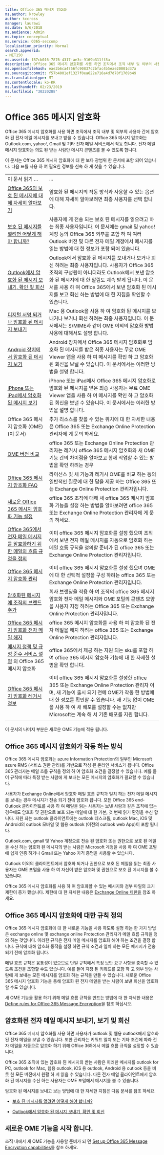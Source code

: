 ```yaml
---
title: Office 365 메시지 암호화
ms.author: krowley
author: kccross
manager: laurawi
ms.date: 6/6/2018
ms.audience: Admin
ms.topic: conceptual
ms.service: O365-seccomp
localization_priority: Normal
search.appverid:
- MET150
ms.assetid: f87cb016-7876-4317-ae3c-9169b311ff8a
description: Office 365 메시지 암호화를 사용 하면 조직에서 조직 내부 및 외부의 사용자 간에 암호화 된 전자 메일 메시지를 보내고 받을 수 있습니다. 전자 메일 메시지 암호화는 의도 된 받는 사람만 메시지 콘텐츠를 볼 수 있도록 합니다.
ms.openlocfilehash: eae2b6ca4756fc90837c2bfac4b5eae20001d37a
ms.sourcegitcommit: f57b4001ef1327f0ea622e716a4d7d78f1769b49
ms.translationtype: MT
ms.contentlocale: ko-KR
ms.lasthandoff: 02/23/2019
ms.locfileid: "30220288"
---
```

# <a name="office-365-message-encryption"></a>Office 365 메시지 암호화

Office 365 메시지 암호화를 사용 하면 조직에서 조직 내부 및 외부의 사용자 간에 암호화 된 전자 메일 메시지를 보내고 받을 수 있습니다. Office 365 메시지 암호화는 Outlook.com, yahoo!, Gmail 및 기타 전자 메일 서비스에서 작동 합니다. 전자 메일 메시지 암호화는 의도 된 받는 사람만 메시지 콘텐츠를 볼 수 있도록 합니다.
  
이 문서는 Office 365 메시지 암호화에 대 한 보다 광범위 한 문서에 포함 되어 있습니다. 다음 표를 사용 하 여 필요한 정보를 신속 하 게 찾을 수 있습니다.
  
|||
|:-----|:-----|
|이 문서 읽기 ...  <br/> |...  <br/> |
|[Office 365의 보호 된 메시지에 대해 자세히 알아보기](https://support.office.com/article/2baf3ac7-12db-40a4-8af7-1852204b4b67.aspx) <br/> |암호화 된 메시지의 작동 방식과 사용할 수 있는 옵션에 대해 자세히 알아보려면 최종 사용자를 선택 합니다.  <br/> |
|[보호 된 메시지를 열려면 어떻게 해야 합니까?](https://support.office.com/article/1157a286-8ecc-4b1e-ac43-2a608fbf3098.aspx) <br/> |사용자에 게 전송 되는 보호 된 메시지를 읽으려고 하는 최종 사용자입니다. 이 문서에는 gmail 및 yahoo! 계정 등의 Office 365 외부를 포함 하 여 여러 Outlook 버전 및 다른 전자 메일 계정에서 메시지를 읽는 방법에 대 한 정보가 포함 되어 있습니다.  <br/> |
|[Outlook에서 암호화 된 메시지 보내기, 확인 및 회신](https://support.office.com/article/eaa43495-9bbb-4fca-922a-df90dee51980.aspx) <br/> |Outlook에서 암호화 된 메시지를 보내거나 보거나 회신 하려는 최종 사용자입니다. 사용자가 Office 365 조직의 구성원이 아니더라도 Outlook에서 보낸 암호화 된 메시지에 대 한 알림도 계속 받게 됩니다. 이 문서를 사용 하 여 Office 365에서 보낸 암호화 된 메시지를 보고 회신 하는 방법에 대 한 지침을 확인할 수 있습니다.  <br/> |
|[디지털 서명 되거나 암호화 된 메시지 보내기](https://support.office.com/article/a18ecf7f-a7ac-4edd-b02e-687b05eff547) <br/> |Mac 용 Outlook을 사용 하 여 암호화 된 메시지를 보내거나 보거나 회신 하려는 최종 사용자입니다. 이 문서에서는 S/MIME과 같이 OME 이외의 암호화 방법 사용에 대해서도 설명 합니다.  <br/> |
|[Android 장치에서 암호화 된 메시지 보기](https://support.office.com/article/83d60f17-2305-407a-a762-7d518401fdeb) <br/> |Android 장치에서 Office 365 메시지 암호화로 암호화 된 메시지를 받은 최종 사용자는 무료 OME Viewer 앱을 사용 하 여 메시지를 확인 하 고 암호화 된 회신을 보낼 수 있습니다. 이 문서에서는 이러한 방법을 설명 합니다.  <br/> |
|[iPhone 또는 iPad에서 암호화 된 메시지 보기](https://support.office.com/article/4d631321-0d26-4bcc-a483-d294dd0b1caf) <br/> |iPhone 또는 iPad에서 Office 365 메시지 암호화로 암호화 된 메시지를 받은 최종 사용자는 무료 OME Viewer 앱을 사용 하 여 메시지를 확인 하 고 암호화 된 회신을 보낼 수 있습니다. 이 문서에서는 이러한 방법을 설명 합니다.  <br/> |
|Office 365 메시지 암호화 (OME) (이 문서)  <br/> |추가 리소스를 찾을 수 있는 위치에 대 한 자세한 내용은 Office 365 또는 Exchange Online Protection 관리자에 게 문의 하세요.  <br/> |
|[OME 버전 비교](ome-version-comparison.md)  <br/> |office 365 또는 Exchange Online Protection 관리자는 레거시 office 365 메시지 암호화와 새 OME 기능 간의 차이점을 알아보고 함께 작업할 수 있는 방법을 확인 하려는 경우  <br/> |
|[Office 365 메시지 암호화 FAQ](ome-faq.md) <br/> |라이선스 및 새 기능과 레거시 OME를 비교 하는 등의 일반적인 질문에 대 한 답을 제공 하는 Office 365 또는 Exchange Online Protection 관리자입니다.  <br/> |
|[새로운 Office 365 메시지 암호화 기능 설정](set-up-new-message-encryption-capabilities.md) <br/> |office 365 조직에 대해 새 office 365 메시지 암호화 기능을 설정 하는 방법을 알아보려면 office 365 또는 Exchange Online Protection 관리자에 게 문의 하세요.  <br/> |
|[Office 365에서 전자 메일 메시지를 암호화하기 위한 메일의 흐름 규정을 정의](define-mail-flow-rules-to-encrypt-email.md) <br/> |이미 office 365 메시지 암호화를 설정 했으며 조직에서 보낸 전자 메일 메시지를 자동으로 암호화 하는 메일 흐름 규칙을 정의할 준비가 된 office 365 또는 Exchange Online Protection 관리자입니다.  <br/> |
|[Office 365 메시지 암호화 관리](manage-office-365-message-encryption.md) <br/> |이미 office 365 메시지 암호화를 설정 했으며 OME에 대 한 선택적 설정을 구성 하려는 office 365 또는 Exchange Online Protection 관리자입니다.  <br/> |
|[암호화된 메시지에 조직의 브랜드 추가](add-your-organization-brand-to-encrypted-messages.md) <br/> |회사 브랜딩을 적용 하 여 조직의 office 365 메시지 암호화 전자 메일 메시지와 OME 포털의 콘텐츠 모양을 사용자 지정 하려는 Office 365 또는 Exchange Online Protection 관리자입니다.  <br/> |
|[Office 365 메시지 암호화 전자 메일 해지](revoke-ome-encrypted-mail.md) <br/> |office 365 메시지 암호화를 사용 하 여 암호화 된 전자 메일을 해지 하려는 office 365 또는 Exchange Online Protection 관리자입니다.  <br/> |
|[메시지 정책 및 규정 준수 서비스 설명](https://technet.microsoft.com/en-us/library/5c43c8eb-f8f7-4b5a-a743-b1dab7dc2fc8#bkmk_O365_MessageEncryption) 의 Office 365 메시지 암호화 <br/> |office 365에서 제공 하는 지원 되는 sku를 포함 하 여 office 365 메시지 암호화 기능에 대 한 자세한 설명을 확인 합니다.  <br/> |
|[Office 365 메시지 암호화 레거시 정보](legacy-information-for-message-encryption.md) <br/> |이미 office 365 메시지 암호화를 설정한 office 365 또는 Exchange Online Protection 관리자 이며, 새 기능이 출시 되기 전에 OME가 작동 한 방법에 대 한 정보를 확인할 수 있습니다. 새 기능 없이 OME을 사용 하 여 새 배포를 설정할 수는 없지만 Microsoft는 계속 해 서 기존 배포를 지원 합니다.  <br/> |
||

이 문서의 나머지 부분은 새로운 OME 기능에 적용 됩니다.
  
## <a name="how-office-365-message-encryption-works"></a>Office 365 메시지 암호화가 작동 하는 방식

Office 365 메시지 암호화는 azure Information Protection의 일부인 Microsoft azure RMS (서비스 권한 관리)를 기반으로 작성 된 온라인 서비스가 됩니다. Office 365 관리자는 메일 흐름 규칙을 정의 하 여 암호화 조건을 결정할 수 있습니다. 예를 들어 규칙에 따라 특정 받는 사람에 게 보내는 모든 메시지의 암호화가 필요할 수 있습니다.
  
사용자가 Exchange Online에서 암호화 메일 흐름 규칙과 일치 하는 전자 메일 메시지를 보내는 경우 메시지가 전송 되기 전에 암호화 됩니다. 모든 Office 365 end-Outlook 클라이언트를 사용 하 여 메일을 읽는 사용자는 보낸 사람과 같은 조직에 없는 경우에도 암호화 및 권한으로 보호 되는 메일에 대 한 기본, 첫 번째 읽기 환경을 수신 합니다. 지원 되는 outlook 클라이언트에는 outlook 데스크톱, outlook Mac, iOS 및 Android의 outlook 모바일 및 웹용 outlook (이전의 outlook web App)이 포함 됩니다.
  
Outlook.com, gmail 및 Yahoo 계정으로 전송 된 암호화 또는 권한으로 보호 된 메일을 수신 하는 암호화 된 메시지의 받는 사람은 Microsoft 계정을 사용 하 여 OME 포털에 쉽게 인증 하거나 Gmail 또는 Yahoo 자격 증명을 사용할 수 있습니다.
  
Outlook 이외의 클라이언트에서 암호화 되거나 권한으로 보호 된 메일을 읽는 최종 사용자는 OME 포털을 사용 하 여 자신이 받은 암호화 및 권한으로 보호 된 메시지를 볼 수 있습니다.
  
Office 365 메시지 암호화를 사용 하 여 암호화할 수 있는 메시지와 첨부 파일의 크기 제한이 증가 했습니다. 제한에 대 한 자세한 내용은 [Exchange Online 제한을](https://technet.microsoft.com/en-us/library/exchange-online-limits.aspx) 참조 하세요.
  
## <a name="defining-rules-for-office-365-message-encryption"></a>Office 365 메시지 암호화에 대한 규칙 정의

Office 365 메시지 암호화에 대 한 새로운 기능을 사용 하도록 설정 하는 한 가지 방법은 exchange online 및 exchange online Protection 관리자가 메일 흐름 규칙을 정의 하는 것입니다. 이러한 규칙은 전자 메일 메시지를 암호화 해야 하는 조건을 결정 합니다. 규칙에 대해 암호화 동작을 설정 하면 규칙 조건과 일치 하는 모든 메시지가 전송 되기 전에 암호화 됩니다.
  
메일 흐름 규칙은 융통성이 있으므로 단일 규칙에서 특정 보안 요구 사항을 충족할 수 있도록 조건을 조합할 수도 있습니다. 예를 들어 지정 된 키워드를 포함 하 고 외부 받는 사람에 게 보내는 모든 메시지를 암호화 하는 규칙을 만들 수 있습니다. 새로운 Office 365 메시지 암호화 기능을 통해 암호화 된 전자 메일을 받는 사람이 보낸 회신을 암호화할 수도 있습니다.
  
새 OME 기능을 활용 하기 위해 메일 흐름 규칙을 만드는 방법에 대 한 자세한 내용은 [Define rules for Office 365 Message Encryption](define-mail-flow-rules-to-encrypt-email.md)을 참조 하십시오.
  
## <a name="sending-viewing-and-replying-to-encrypted-email-messages"></a>암호화된 전자 메일 메시지 보내기, 보기 및 회신

Office 365 메시지 암호화를 사용 하면 사용자가 outlook 및 웹용 outlook에서 암호화 된 전자 메일을 보낼 수 있습니다. 또한 관리자는 키워드 일치 또는 기타 조건에 따라 전자 메일을 자동으로 암호화 하기 위해 Office 365에서 메일 흐름 규칙을 설정할 수 있습니다.
  
Office 365 조직에 있는 암호화 된 메시지의 받는 사람은 이러한 메시지를 outlook for PC, outlook for Mac, 웹용 outlook, iOS 용 outlook, Android 용 outlook 등을 비롯 한 모든 버전에서 원활 하 게 읽을 수 있습니다. 다른 전자 메일 클라이언트에서 암호화 된 메시지를 수신 하는 사용자는 OME 포털에서 메시지를 볼 수 있습니다.
  
암호화 된 메시지를 보내고 보는 방법에 대 한 자세한 지침은 다음 문서를 참조 하세요.
  
- [보호 된 메시지를 열려면 어떻게 해야 합니까?](https://support.office.com/article/1157a286-8ecc-4b1e-ac43-2a608fbf3098.aspx)

- [Outlook에서 암호화 된 메시지 보내기, 확인 및 회신](https://support.office.com/article/eaa43495-9bbb-4fca-922a-df90dee51980.aspx)

## <a name="get-started-with-the-new-ome-capabilities"></a>새로운 OME 기능을 시작 합니다.

조직 내에서 새 OME 기능을 사용할 준비가 되 면 [Set up Office 365 Message Encryption capabilities](set-up-new-message-encryption-capabilities.md)를 참조 하세요.
